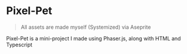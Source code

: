 # Pixel-Pet

> All assets are made myself (Systemized) via Aseprite

Pixel-Pet is a mini-project I made using Phaser.js, along with HTML and Typescript